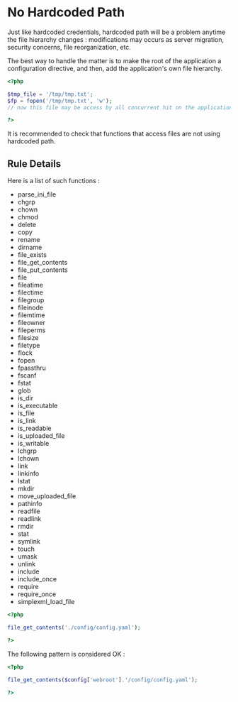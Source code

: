 <!-- Good Practices -->
# No Hardcoded Path

Just like hardcoded credentials, hardcoded path will be a problem anytime the file hierarchy changes : modifications may occurs as server migration, security concerns, file reorganization, etc. 

The best way to handle the matter is to make the root of the application a configuration directive, and then, add the application's own file hierarchy. 

```php
<?php

$tmp_file = '/tmp/tmp.txt';
$fp = fopen('/tmp/tmp.txt', 'w');
// now this file may be access by all concurrent hit on the application

?>
```

It is recommended to check that functions that access files are not using hardcoded path. 

## Rule Details

Here is a list of such functions : 

* parse_ini_file
* chgrp
* chown
* chmod
* delete
* copy
* rename
* dirname
* file_exists
* file_get_contents
* file_put_contents
* file
* fileatime
* filectime
* filegroup
* fileinode
* filemtime
* fileowner
* fileperms
* filesize
* filetype
* flock
* fopen
* fpassthru
* fscanf
* fstat
* glob
* is_dir
* is_executable
* is_file
* is_link
* is_readable
* is_uploaded_file
* is_writable
* lchgrp
* lchown
* link
* linkinfo
* lstat
* mkdir
* move_uploaded_file
* pathinfo
* readfile
* readlink
* rmdir
* stat
* symlink
* touch
* umask
* unlink
* include
* include_once
* require
* require_once
* simplexml_load_file


```php
<?php

file_get_contents('./config/config.yaml');

?>
```

The following pattern is considered OK :

```php
<?php

file_get_contents($config['webroot'].'/config/config.yaml');

?>

```
